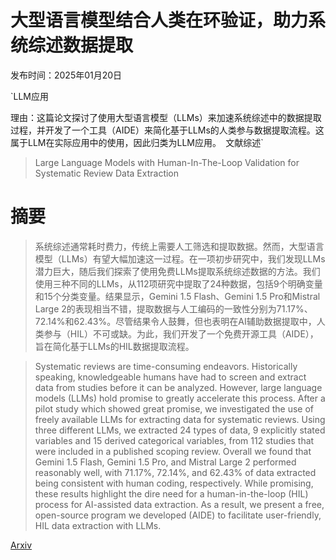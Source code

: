 # 大型语言模型结合人类在环验证，助力系统综述数据提取

发布时间：2025年01月20日

`LLM应用

理由：这篇论文探讨了使用大型语言模型（LLMs）来加速系统综述中的数据提取过程，并开发了一个工具（AIDE）来简化基于LLMs的人类参与数据提取流程。这属于LLM在实际应用中的使用，因此归类为LLM应用。` `文献综述`

> Large Language Models with Human-In-The-Loop Validation for Systematic Review Data Extraction

# 摘要

> 系统综述通常耗时费力，传统上需要人工筛选和提取数据。然而，大型语言模型（LLMs）有望大幅加速这一过程。在一项初步研究中，我们发现LLMs潜力巨大，随后我们探索了使用免费LLMs提取系统综述数据的方法。我们使用三种不同的LLMs，从112项研究中提取了24种数据，包括9个明确变量和15个分类变量。结果显示，Gemini 1.5 Flash、Gemini 1.5 Pro和Mistral Large 2的表现相当不错，提取数据与人工编码的一致性分别为71.17%、72.14%和62.43%。尽管结果令人鼓舞，但也表明在AI辅助数据提取中，人类参与（HIL）不可或缺。为此，我们开发了一个免费开源工具（AIDE），旨在简化基于LLMs的HIL数据提取流程。

> Systematic reviews are time-consuming endeavors. Historically speaking, knowledgeable humans have had to screen and extract data from studies before it can be analyzed. However, large language models (LLMs) hold promise to greatly accelerate this process. After a pilot study which showed great promise, we investigated the use of freely available LLMs for extracting data for systematic reviews. Using three different LLMs, we extracted 24 types of data, 9 explicitly stated variables and 15 derived categorical variables, from 112 studies that were included in a published scoping review. Overall we found that Gemini 1.5 Flash, Gemini 1.5 Pro, and Mistral Large 2 performed reasonably well, with 71.17%, 72.14%, and 62.43% of data extracted being consistent with human coding, respectively. While promising, these results highlight the dire need for a human-in-the-loop (HIL) process for AI-assisted data extraction. As a result, we present a free, open-source program we developed (AIDE) to facilitate user-friendly, HIL data extraction with LLMs.

[Arxiv](https://arxiv.org/abs/2501.11840)